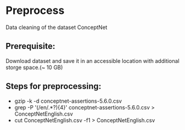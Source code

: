 # Preprocess

Data cleaning of the dataset ConceptNet

## Prerequisite:

Download dataset and save it in an accessible location with additional storge space.(~ 10 GB)


## Steps for preprocessing:

* gzip -k -d conceptnet-assertions-5.6.0.csv
* grep -P '(/en/.*?){4}' conceptnet-assertions-5.6.0.csv > ConceptNetEnglish.csv
* cut ConceptNetEnglish.csv -f1 > ConceptNetEnglish.csv
